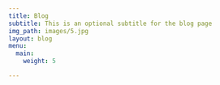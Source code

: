 ```yaml
---
title: Blog
subtitle: This is an optional subtitle for the blog page
img_path: images/5.jpg
layout: blog
menu:
  main:
    weight: 5

---
```

